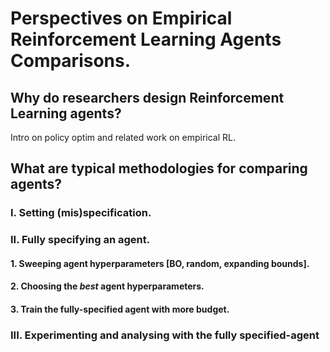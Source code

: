 # Perspectives on Empirical Reinforcement Learning Agents Comparisons.

## Why do researchers design Reinforcement Learning agents?
Intro on policy optim and related work on empirical RL.
## What are typical methodologies for comparing agents?
### I. Setting (mis)specification.
### II. Fully specifying an agent.
#### 1. Sweeping agent hyperparameters [BO, random, expanding bounds].
#### 2. Choosing the *best* agent hyperparameters. 
#### 3. Train the fully-specified agent with more budget.
### III. Experimenting and analysing with the fully specified-agent
